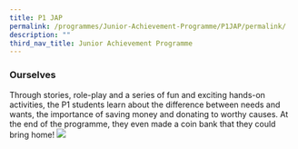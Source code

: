 ```yaml
---
title: P1 JAP
permalink: /programmes/Junior-Achievement-Programme/P1JAP/permalink/
description: ""
third_nav_title: Junior Achievement Programme
---
```

### **Ourselves**
Through stories, role-play and a series of fun and exciting hands-on activities, the P1 students learn about the difference between needs and wants, the importance of saving money and donating to worthy causes.  At the end of the programme, they even made a coin bank that they could bring home!
![](/images/Programmes/2022/JAP/2022%20P1%20JAP.jpg)